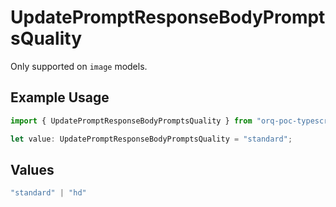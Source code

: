 # UpdatePromptResponseBodyPromptsQuality

Only supported on `image` models.

## Example Usage

```typescript
import { UpdatePromptResponseBodyPromptsQuality } from "orq-poc-typescript-multi-env-version/models/operations";

let value: UpdatePromptResponseBodyPromptsQuality = "standard";
```

## Values

```typescript
"standard" | "hd"
```